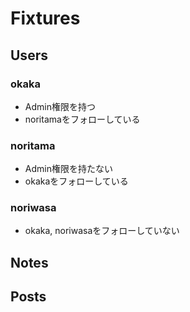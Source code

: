 # Fixtures
## Users
### okaka
- Admin権限を持つ
- noritamaをフォローしている

### noritama
- Admin権限を持たない
- okakaをフォローしている

### noriwasa
- okaka, noriwasaをフォローしていない

## Notes
## Posts
